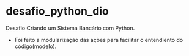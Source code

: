 # desafio_python_dio
Desafio
Criando um Sistema Bancário com Python.
- Foi feito a modularização das ações para facilitar o entendiento do código(modelo).
